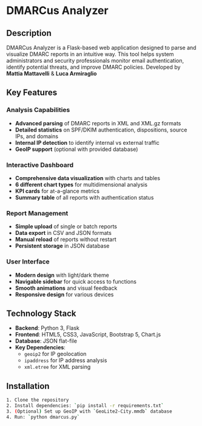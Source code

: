 # DMARCus Analyzer

## Description

DMARCus Analyzer is a Flask-based web application designed to parse and visualize DMARC reports in an intuitive way. This tool helps system administrators and security professionals monitor email authentication, identify potential threats, and improve DMARC policies.
Developed by **Mattia Mattavelli** & **Luca Armiraglio**

## Key Features

### Analysis Capabilities
- **Advanced parsing** of DMARC reports in XML and XML.gz formats
- **Detailed statistics** on SPF/DKIM authentication, dispositions, source IPs, and domains
- **Internal IP detection** to identify internal vs external traffic
- **GeoIP support** (optional with provided database)

### Interactive Dashboard
- **Comprehensive data visualization** with charts and tables
- **6 different chart types** for multidimensional analysis
- **KPI cards** for at-a-glance metrics
- **Summary table** of all reports with authentication status

### Report Management
- **Simple upload** of single or batch reports
- **Data export** in CSV and JSON formats
- **Manual reload** of reports without restart
- **Persistent storage** in JSON database

### User Interface
- **Modern design** with light/dark theme
- **Navigable sidebar** for quick access to functions
- **Smooth animations** and visual feedback
- **Responsive design** for various devices

## Technology Stack

- **Backend**: Python 3, Flask
- **Frontend**: HTML5, CSS3, JavaScript, Bootstrap 5, Chart.js
- **Database**: JSON flat-file
- **Key Dependencies**:
  - `geoip2` for IP geolocation
  - `ipaddress` for IP address analysis
  - `xml.etree` for XML parsing

## Installation

```bash
1. Clone the repository
2. Install dependencies: `pip install -r requirements.txt`
3. (Optional) Set up GeoIP with `GeoLite2-City.mmdb` database
4. Run: `python dmarcus.py`
